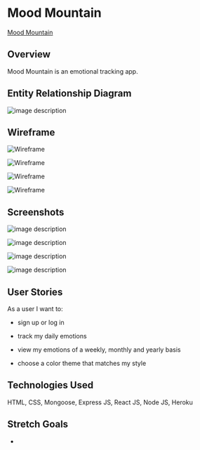 # Mood Mountain

[Mood Mountain](https://moodmountain.herokuapp.com/)

## Overview

Mood Mountain is an emotional tracking app. 

## Entity Relationship Diagram
![image description](../master/images/erd.jpg)

## Wireframe

![Wireframe](../master/images/Home.jpg)

![Wireframe](../master/images/AllEvents.jpg)

![Wireframe](../master/images/CreateEvent.jpg)

![Wireframe](../master/images/Detail.jpg)

## Screenshots

![image description](../master/images/homescreen.jpg)

![image description](../master/images/allgroups.jpg)

![image description](../master/images/groups.jpg)

![image description](../master/images/details.jpg)


## User Stories

As a user I want to:
	
- sign up or log in 

- track my daily emotions

- view my emotions of a weekly, monthly and yearly basis

- choose a color theme that matches my style

## Technologies Used
HTML, CSS, Mongoose, Express JS, React JS, Node JS, Heroku

## Stretch Goals

- 


